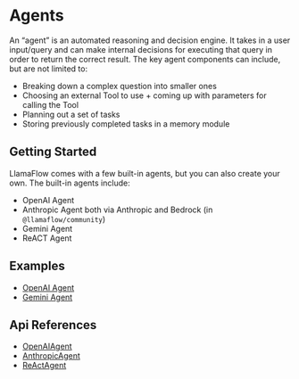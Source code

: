 # Agents

An “agent” is an automated reasoning and decision engine. It takes in a user input/query and can make internal decisions for executing that query in order to return the correct result. The key agent components can include, but are not limited to:

- Breaking down a complex question into smaller ones
- Choosing an external Tool to use + coming up with parameters for calling the Tool
- Planning out a set of tasks
- Storing previously completed tasks in a memory module

## Getting Started

LlamaFlow comes with a few built-in agents, but you can also create your own. The built-in agents include:

- OpenAI Agent
- Anthropic Agent both via Anthropic and Bedrock (in `@llamaflow/community`)
- Gemini Agent
- ReACT Agent

## Examples

- [OpenAI Agent](../../examples/agent.mdx)
- [Gemini Agent](../../examples/agent_gemini.mdx)

## Api References

- [OpenAIAgent](../../api/classes/OpenAIAgent.md)
- [AnthropicAgent](../../api/classes/AnthropicAgent.md)
- [ReActAgent](../../api/classes/ReActAgent.md)

